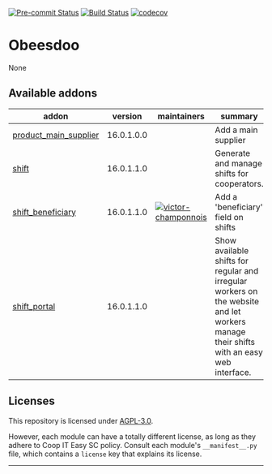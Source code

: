 
<!-- /!\ Non OCA Context : Set here the badge of your runbot / runboat instance. -->
[![Pre-commit Status](https://github.com/beescoop/Obeesdoo/actions/workflows/pre-commit.yml/badge.svg?branch=16.0)](https://github.com/beescoop/Obeesdoo/actions/workflows/pre-commit.yml?query=branch%3A16.0)
[![Build Status](https://github.com/beescoop/Obeesdoo/actions/workflows/test.yml/badge.svg?branch=16.0)](https://github.com/beescoop/Obeesdoo/actions/workflows/test.yml?query=branch%3A16.0)
[![codecov](https://codecov.io/gh/beescoop/Obeesdoo/branch/16.0/graph/badge.svg)](https://codecov.io/gh/beescoop/Obeesdoo)
<!-- /!\ Non OCA Context : Set here the badge of your translation instance. -->

<!-- /!\ do not modify above this line -->

# Obeesdoo

None

<!-- /!\ do not modify below this line -->

<!-- prettier-ignore-start -->

[//]: # (addons)

Available addons
----------------
addon | version | maintainers | summary
--- | --- | --- | ---
[product_main_supplier](product_main_supplier/) | 16.0.1.0.0 |  | Add a main supplier
[shift](shift/) | 16.0.1.1.0 |  | Generate and manage shifts for cooperators.
[shift_beneficiary](shift_beneficiary/) | 16.0.1.1.0 | [![victor-champonnois](https://github.com/victor-champonnois.png?size=30px)](https://github.com/victor-champonnois) | Add a 'beneficiary' field on shifts
[shift_portal](shift_portal/) | 16.0.1.1.0 |  | Show available shifts for regular and irregular workers on the website and let workers manage their shifts with an easy web interface.

[//]: # (end addons)

<!-- prettier-ignore-end -->

## Licenses

This repository is licensed under [AGPL-3.0](LICENSE).

However, each module can have a totally different license, as long as they adhere to Coop IT Easy SC
policy. Consult each module's `__manifest__.py` file, which contains a `license` key
that explains its license.

----
<!-- /!\ Non OCA Context : Set here the full description of your organization. -->
